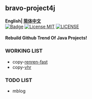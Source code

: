 ## bravo-project4j

**English| [简体中文](https://github.com/xlaser4j/bravo-project4j/blob/master/README.md)**<br>
[![Badge](https://img.shields.io/badge/link-996.icu-%23FF4D5B.svg?style=flat-square)](https://996.icu/#/en_US)
[![License MIT](https://img.shields.io/badge/license-MIT-blue.svg)](https://raw.githubusercontent.com/iluwatar/java-design-patterns/master/LICENSE.md)
[![LICENSE](https://img.shields.io/badge/license-Anti%20996-blue.svg?style=flat-square)](https://github.com/996icu/996.ICU/blob/master/LICENSE)

#### Rebuild Github Trend Of Java Projects!

### WORKING LIST

- copy-[renren-fast](https://gitee.com/renrenio/renren-fast)
- copy-[vhr](https://github.com/lenve/vhr)


### TODO LIST

- mblog